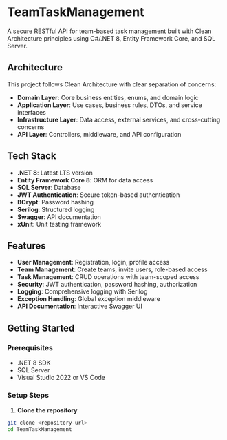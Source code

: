 # TeamTaskManagement
A secure RESTful API for team-based task management built with Clean Architecture principles using C#/.NET 8, Entity Framework Core, and SQL Server.

## Architecture

This project follows Clean Architecture with clear separation of concerns:

- **Domain Layer**: Core business entities, enums, and domain logic
- **Application Layer**: Use cases, business rules, DTOs, and service interfaces
- **Infrastructure Layer**: Data access, external services, and cross-cutting concerns
- **API Layer**: Controllers, middleware, and API configuration

## Tech Stack

- **.NET 8**: Latest LTS version
- **Entity Framework Core 8**: ORM for data access
- **SQL Server**: Database
- **JWT Authentication**: Secure token-based authentication
- **BCrypt**: Password hashing
- **Serilog**: Structured logging
- **Swagger**: API documentation
- **xUnit**: Unit testing framework

## Features

- **User Management**: Registration, login, profile access
- **Team Management**: Create teams, invite users, role-based access
- **Task Management**: CRUD operations with team-scoped access
- **Security**: JWT authentication, password hashing, authorization
- **Logging**: Comprehensive logging with Serilog
- **Exception Handling**: Global exception middleware
- **API Documentation**: Interactive Swagger UI

## Getting Started

### Prerequisites

- .NET 8 SDK
- SQL Server
- Visual Studio 2022 or VS Code

### Setup Steps

1. **Clone the repository**
```bash
git clone <repository-url>
cd TeamTaskManagement
